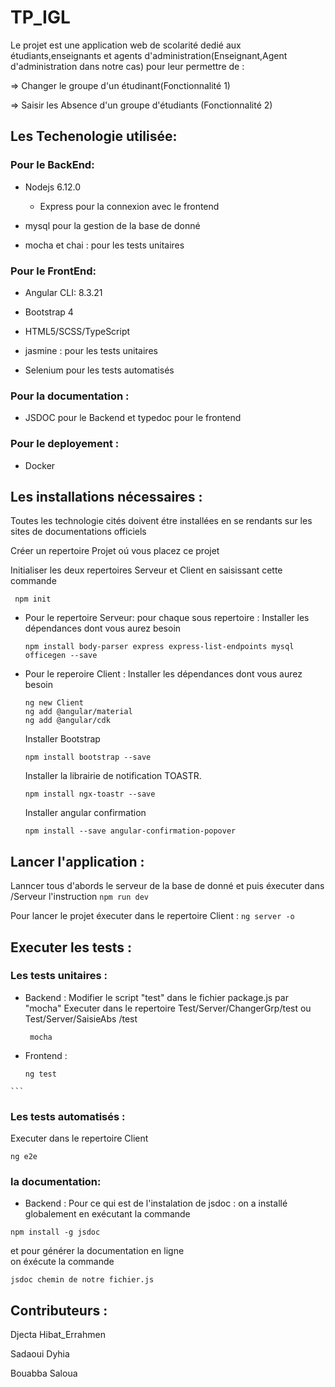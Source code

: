 # TP_IGL
  Le projet est une application web de scolarité dedié aux étudiants,enseignants et agents d'administration(Enseignant,Agent d'administration dans notre cas) pour leur permettre de :

  => Changer le groupe d'un étudinant(Fonctionnalité 1)

  => Saisir les Absence d'un groupe d'étudiants (Fonctionnalité 2)


## Les Techenologie utilisée:

### Pour le BackEnd:

- Nodejs 6.12.0

    - Express pour la connexion avec le frontend

- mysql pour la gestion de la base de donné

- mocha et chai : pour les tests unitaires

### Pour le FrontEnd:
- Angular CLI: 8.3.21

- Bootstrap 4

- HTML5/SCSS/TypeScript

- jasmine : pour les tests unitaires

- Selenium pour les tests automatisés

### Pour la documentation : 

- JSDOC pour le Backend et typedoc pour le frontend

### Pour le deployement :

- Docker

## Les installations nécessaires :

  Toutes les technologie cités  doivent étre installées en se rendants  sur les sites de documentations officiels 

  Créer un repertoire Projet oú vous placez ce projet

  Initialiser les deux repertoires Serveur et Client en saisissant cette commande

   ```
    npm init
   ```


- Pour le repertoire Serveur:
  pour chaque sous repertoire :
    Installer les dépendances dont vous aurez besoin 
    ```
    npm install body-parser express express-list-endpoints mysql officegen --save
    ```
 - Pour le reperoire Client :
   Installer les dépendances dont vous aurez besoin 
    ```
    ng new Client
    ng add @angular/material
    ng add @angular/cdk
    ```
    Installer Bootstrap 
     ```
   npm install bootstrap --save
    ```
    Installer la librairie de notification TOASTR.
     ```
   npm install ngx-toastr --save
    ```
     Installer angular confirmation
     ```
     npm install --save angular-confirmation-popover
    ```
    
## Lancer l'application :

   Lanncer tous d'abords le serveur de la base de donné et puis éxecuter dans /Serveur l'instruction
    ```
     npm run dev
    ```
   
   Pour lancer le projet éxecuter dans le repertoire Client : 
    ```
     ng server -o
    ```

## Executer les tests :

 ### Les tests unitaires :
 
   - Backend :
     Modifier le script "test" dans le fichier package.js par "mocha"
     Executer dans le repertoire Test/Server/ChangerGrp/test ou  Test/Server/SaisieAbs /test

     ```
      mocha 
     ```
   - Frontend :
   
     ```
     ng test 
    ```
 ### Les tests automatisés : 

  Executer dans le repertoire Client
   ```
   ng e2e 
   ```
### la documentation:
 - Backend :
 Pour ce qui est de l'instalation de jsdoc :
  on a installé globalement en exécutant la commande 
 ```
 npm install -g jsdoc
 ````
 et pour générer la documentation en ligne  
 on éxécute la commande 
 ````
 jsdoc chemin de notre fichier.js
 ```` 
## Contributeurs :

  Djecta Hibat_Errahmen
  
  Sadaoui Dyhia
  
  Bouabba Saloua
  

